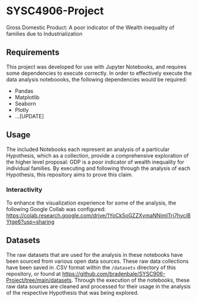 # SYSC4906-Project
Gross Domestic Product: A poor indicator of the Wealth inequality of families due to Industrialization 

## Requirements
This project was developed for use with Jupyter Notebooks, and requires some dependencies to execute correctly.
In order to effectively execute the data analysis noteboooks, the following dependencies would be required:
- Pandas
- Matplotlib
- Seaborn
- Plotly
- ...[UPDATE]

## Usage
The included Notebooks each represent an analysis of a particular Hypothesis, which as a collection, provide a comprehensive exploration of the higher level proposal: GDP is a poor indicator of wealth inequality for individual families. By executing and following through the analysis of each Hypothesis, this repository aims to prove this claim.

### Interactivity
To enhance the visualization experience for some of the analysis, the following Google Collab was configured:
https://colab.research.google.com/drive/1YoCk5oGZZXymaNNimITrj7hyciBYtge6?usp=sharing


## Datasets
The raw datasets that are used for the analysis in these notebooks have been sourced from various open data sources. These raw data collections have been saved in .CSV format within the `/datasets` directory of this repository, or found at https://github.com/bradenbale/SYSC906-Project/tree/main/datasets. Through the execution of the notebooks, these raw data sources are cleaned and processed for their usage in the analysis of the respective Hypothesis that was being explored.
